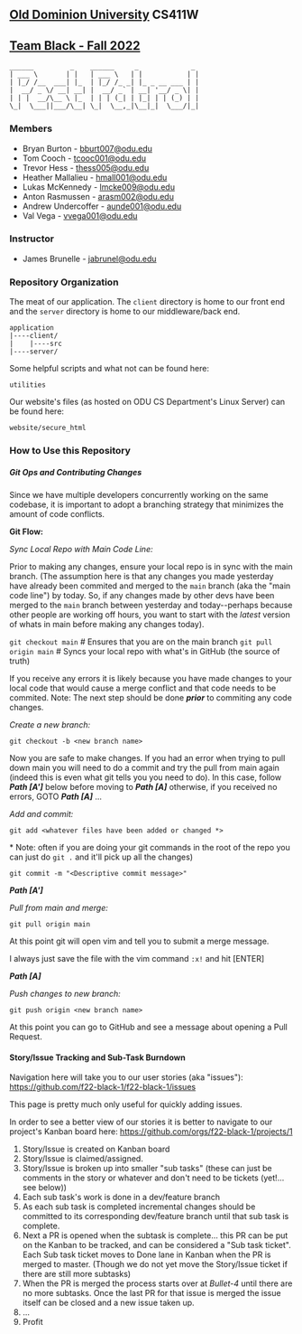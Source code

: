 ## [Old Dominion University](https://www.odu.edu) CS411W 

## [Team Black - Fall 2022](https://www.cs.odu.edu/~411black)

```
______         _    ______     _             _
| ___ \       | |   | ___ \   | |           | |
| |_/ /__  ___| |_  | |_/ /_ _| |_ _ __ ___ | |
|  __/ _ \/ __| __| |  __/ _` | __| '__/ _ \| |
| | |  __/\__ \ |_  | | | (_| | |_| | | (_) | |
\_|  \___||___/\__| \_|  \__,_|\__|_|  \___/|_|

```

### Members

- Bryan Burton - bburt007@odu.edu
- Tom Cooch - tcooc001@odu.edu
- Trevor Hess - thess005@odu.edu
- Heather Mallalieu - hmall001@odu.edu
- Lukas McKennedy - lmcke009@odu.edu
- Anton Rasmussen - arasm002@odu.edu
- Andrew Undercoffer - aunde001@odu.edu
- Val Vega - vvega001@odu.edu

### Instructor
- James Brunelle - jabrunel@odu.edu

### Repository Organization

The meat of our application. The `client` directory is home to our front end and the `server` directory is home to our middleware/back end.
```
application
|----client/
|    |----src
|----server/
```
Some helpful scripts and what not can be found here:
```
utilities
```

Our website's files (as hosted on ODU CS Department's Linux Server) can be found here:
```
website/secure_html
```

### How to Use this Repository

##### Git Ops and Contributing Changes

Since we have multiple developers concurrently working on the same codebase, it is important to adopt a branching strategy that minimizes the amount of code conflicts.

**Git Flow:**

*Sync Local Repo with Main Code Line:*

Prior to making any changes, ensure your local repo is in sync with the main branch. (The assumption here is that any changes you made yesterday have already been commited and merged to the `main` branch (aka the "main code line") by today. So, if any changes made by other devs have been merged to the `main` branch between yesterday and today--perhaps because other people are working off hours, you want to start with the *latest* version of whats in main before making any changes today).

`git checkout main` # Ensures that you are on the main branch
`git pull origin main` # Syncs your local repo with what's in GitHub (the source of truth)

If you receive any errors it is likely because you have made changes to your local code that would cause a merge conflict and that code needs to be commited. Note: The next step should be done ***prior*** to commiting any code changes.

*Create a new branch:*

`git checkout -b <new branch name>`

Now you are safe to make changes. If you had an error when trying to pull down main you will need to do a commit and try the pull from main again (indeed this is even what git tells you you need to do). In this case, follow ***Path [A']*** below before moving to ***Path [A]*** otherwise, if you received no errors, GOTO ***Path [A]*** ... 


*Add and commit:*

`git add <whatever files have been added or changed *>`

\* Note: often if you are doing your git commands in the root of the repo you can just do `git .` and it'll pick up all the changes)

`git commit -m "<Descriptive commit message>"`


***Path [A']***

*Pull from main and merge:*

`git pull origin main`

At this point git will open vim and tell you to submit a merge message.

I always just save the file with the vim command `:x!` and hit [ENTER] 

***Path [A]***

*Push changes to new branch:*

`git push origin <new branch name>`

At this point you can go to GitHub and see a message about opening a Pull Request.

#### Story/Issue Tracking and Sub-Task Burndown

Navigation here will take you to our user stories (aka "issues"): https://github.com/f22-black-1/f22-black-1/issues

This page is pretty much only useful for quickly adding issues.

In order to see a better view of our stories it is better to navigate to our project's Kanban board here: https://github.com/orgs/f22-black-1/projects/1

1) Story/Issue is created on Kanban board
2) Story/Issue is claimed/assigned.
3) Story/Issue is broken up into smaller "sub tasks" (these can just be comments in the story or whatever and don't need to be tickets (yet!... see below))
4) Each sub task's work is done in a dev/feature branch
5) As each sub task is completed incremental changes should be committed to its corresponding dev/feature branch until that sub task is complete.
6) Next a PR is opened when the subtask is complete... this PR can be put on the Kanban to be tracked, and can be considered a "Sub task ticket". Each Sub task ticket moves to Done lane in Kanban when the PR is merged to master. (Though we do not yet move the Story/Issue ticket if there are still more subtasks)
7) When the PR is merged the process starts over at _Bullet-4_ until there are no more subtasks. Once the last PR for that issue is merged the issue itself can be closed and a new issue taken up.
8) ...
9) Profit